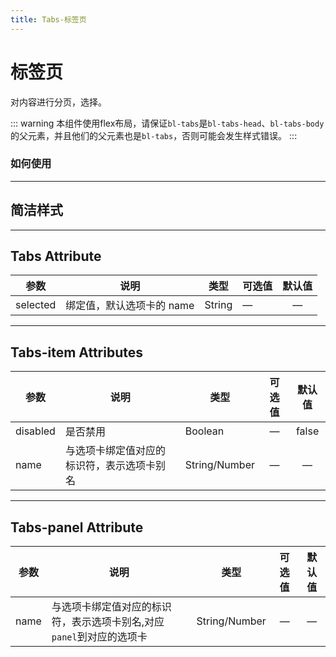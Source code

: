 ```yaml
---
title: Tabs-标签页
---
```


# 标签页
对内容进行分页，选择。


::: warning
本组件使用flex布局，请保证```bl-tabs```是```bl-tabs-head```、```bl-tabs-body``` 的父元素，并且他们的父元素也是```bl-tabs```，否则可能会发生样式错误。
:::

### 如何使用

---

## 简洁样式
<tabs-demo></tabs-demo>

---




## Tabs Attribute


| 参数       | 说明              | 类型            | 可选值                     |  默认值   |
|----------|-----------------|----------------|-------------------------|:------:|
| selected | 绑定值，默认选项卡的 name | String | —                |   —    |



---

## Tabs-item Attributes

| 参数       | 说明                          | 类型            | 可选值 |  默认值  |
|----------|-----------------------------|---------------|:---:|:-----:|
| disabled | 是否禁用                        | Boolean       |  —  | false |
| name     | 与选项卡绑定值对应的标识符，表示选项卡别名 | String/Number |  —  |   —   |



---

## Tabs-panel Attribute

| 参数       | 说明                                                | 类型            | 可选值 |  默认值  |
|----------|---------------------------------------------------|---------------|:---:|:-----:|
| name     | 与选项卡绑定值对应的标识符，表示选项卡别名,对应```panel```到对应的选项卡 | String/Number |  —  |   —   |



